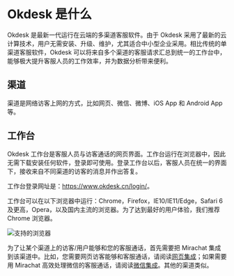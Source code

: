 # Okdesk 是什么

Okdesk 是最新一代运行在云端的多渠道客服软件。由于 Okdesk 采用了最新的云计算技术，用户无需安装、升级、维护，尤其适合中小型企业采用。相比传统的单渠道客服软件，Okdesk 可以将来自多个渠道的客服请求汇总到统一的工作台中，能够极大提升客服人员的工作效率，并为数据分析带来便利。

## 渠道

渠道是网络访客上网的方式，比如网页、微信、微博、iOS App 和 Android App 等。

## 工作台

Okdesk 工作台是客服人员与访客通话的网页界面。工作台运行在浏览器中，因此无需下载安装任何软件，登录即可使用。登录工作台以后，客服人员在统一的界面下，接收来自不同渠道的访客的消息并作出答复。

工作台登录网址是：<a href="https://www.okdesk.cn/login/">https://www.okdesk.cn/login/</a>。

工作台可以在以下浏览器中运行：Chrome，Firefox，IE10/IE11/Edge，Safari 6及更高，Opera，以及国内主流的浏览器。为了达到最好的用户体验，我们推荐 Chrome 浏览器。

![支持的浏览器](https://www.okdesk.cn/documentation/source/images/browsers.png)

为了让某个渠道上的访客/用户能够和您的客服通话，首先需要把 Mirachat 集成到该渠道中。比如，您需要网页访客能够和客服通话，请阅读[网页集成](https://okdesk-docs.readthedocs.io/zh/latest/web/)；如果需要用 Mirachat 高效处理微信的客服通话，请阅读[微信集成](https://okdesk-docs.readthedocs.io/zh/latest/wechat/)。其他的渠道类似。
